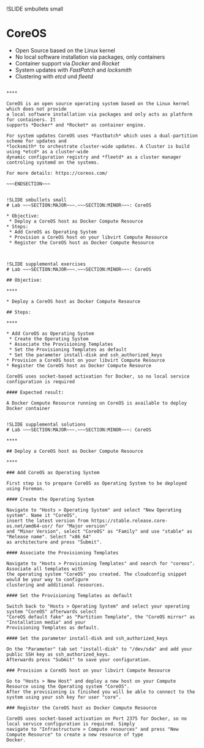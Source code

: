 !SLIDE smbullets small
# CoreOS

* Open Source based on the Linux kernel
* No local software installation via packages, only containers
* Container support via *Docker* and *Rocket*
* System updates with *FastPatch* and *locksmith*
* Clustering with *etcd* und *fleetd*

~~~SECTION:handouts~~~

****

CoreOS is an open source operating system based on the Linux kernel which does not provide
a local software installation via packages and only acts as platform for containers. It
supports *Docker* and *Rocket* as container engine.

For system updates CoreOS uses *Fastbatch* which uses a dual-partition scheme for updates and
*locksmith* to orchestrate cluster-wide updates. A Cluster is build using *etcd* as a cluster-wide
dynamic configuration registry and *fleetd* as a cluster manager controling systemd on the systems.

For more details: https://coreos.com/

~~~ENDSECTION~~~


!SLIDE smbullets small
# Lab ~~~SECTION:MAJOR~~~.~~~SECTION:MINOR~~~: CoreOS

* Objective:
 * Deploy a CoreOS host as Docker Compute Resource
* Steps:
 * Add CoreOS as Operating System
 * Provision a CoreOS host on your libvirt Compute Resource
 * Register the CoreOS host as Docker Compute Resource



!SLIDE supplemental exercises
# Lab ~~~SECTION:MAJOR~~~.~~~SECTION:MINOR~~~: CoreOS

## Objective:

****

* Deploy a CoreOS host as Docker Compute Resource

## Steps:

****

* Add CoreOS as Operating System
 * Create the Operating System
 * Associate the Provisioning Templates
 * Set the Provisioning Templates as default
 * Set the parameter install-disk and ssh_authorized_keys
* Provision a CoreOS host on your libvirt Compute Resource
* Register the CoreOS host as Docker Compute Resource

CoreOS uses socket-based activation for Docker, so no local service configuration is required

#### Expected result:

A Docker Compute Resource running on CoreOS is available to deploy Docker container


!SLIDE supplemental solutions
# Lab ~~~SECTION:MAJOR~~~.~~~SECTION:MINOR~~~: CoreOS

****

## Deploy a CoreOS host as Docker Compute Resource

****

### Add CoreOS as Operating System

First step is to prepare CoreOS as Operating System to be deployed using Foreman.

#### Create the Operating System

Navigate to "Hosts > Operating System" and select "New Operating system". Name it "CoreOS",
insert the latest version from https://stable.release.core-os.net/amd64-usr/ for "Major version"
and "Minor Version", select "CoreOS" as "Family" and use "stable" as "Release name". Select "x86_64"
as architecture and press "Submit".

#### Associate the Provisioning Templates

Navigate to "Hosts > Provisioning Templates" and search for "coreos". Associate all templates with
the operating system "CoreOS" you created. The cloudconfig snippet would be your way to configure
clustering and additional resources.

#### Set the Provisioning Templates as default

Switch back to "Hosts > Operating System" and select your operating system "CoreOS" afterwards select
"CoreOS default fake" as "Partition Template", the "CoreOS mirror" as "Installation media" and your
Provisioning Templates as default. 

#### Set the parameter install-disk and ssh_authorized_keys

On the "Parameter" tab set "install-disk" to "/dev/sda" and add your public SSH key as ssh_authorized_keys.
Afterwards press "Submit" to save your configuration.

### Provision a CoreOS host on your libvirt Compute Resource

Go to "Hosts > New Host" and deploy a new host on your Compute Resource using the Operating system "CoreOS".
After the provisioning is finished you will be able to connect to the system using your ssh key for user "core".

### Register the CoreOS host as Docker Compute Resource

CoreOS uses socket-based activation on Port 2375 for Docker, so no local service configuration is required. Simply
navigate to "Infrastructure > Compute resources" and press "New Compute Resource" to create a new resource of type
Docker.
